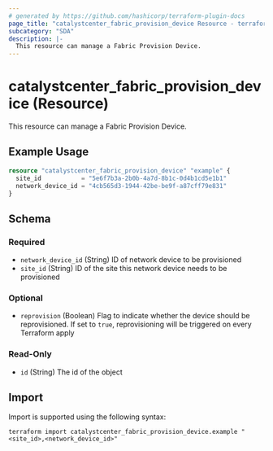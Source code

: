 ```yaml
---
# generated by https://github.com/hashicorp/terraform-plugin-docs
page_title: "catalystcenter_fabric_provision_device Resource - terraform-provider-catalystcenter"
subcategory: "SDA"
description: |-
  This resource can manage a Fabric Provision Device.
---
```


# catalystcenter_fabric_provision_device (Resource)

This resource can manage a Fabric Provision Device.

## Example Usage

```terraform
resource "catalystcenter_fabric_provision_device" "example" {
  site_id           = "5e6f7b3a-2b0b-4a7d-8b1c-0d4b1cd5e1b1"
  network_device_id = "4cb565d3-1944-42be-be9f-a87cff79e831"
}
```

<!-- schema generated by tfplugindocs -->
## Schema

### Required

- `network_device_id` (String) ID of network device to be provisioned
- `site_id` (String) ID of the site this network device needs to be provisioned

### Optional

- `reprovision` (Boolean) Flag to indicate whether the device should be reprovisioned. If set to `true`, reprovisioning will be triggered on every Terraform apply

### Read-Only

- `id` (String) The id of the object

## Import

Import is supported using the following syntax:

```shell
terraform import catalystcenter_fabric_provision_device.example "<site_id>,<network_device_id>"
```
